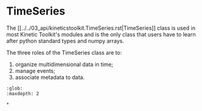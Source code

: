# TimeSeries

The [[../../03_api/kineticstoolkit.TimeSeries.rst|TimeSeries]] class is used in most Kinetic Toolkit's modules and is the only class that users have to learn after python standard types and numpy arrays.

The three roles of the TimeSeries class are to:

1. organize multidimensional data in time;
2. manage events;
3. associate metadata to data.

```{toctree}
:glob:
:maxdepth: 2

*
```